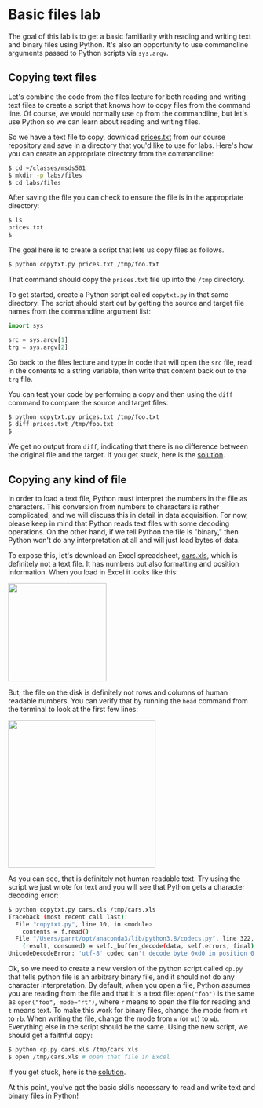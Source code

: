 # Basic files lab

The goal of this lab is to get a basic familiarity with reading and writing text and binary files using Python. It's also an opportunity to use commandline arguments passed to Python scripts via `sys.argv`.

## Copying text files

Let's combine the code from the files lecture for both reading and writing text files to create a script that knows how to copy files from the command line. Of course, we would normally use `cp` from the commandline, but let's use Python so we can learn about reading and writing files.

So we have a text file to copy, download [prices.txt](https://raw.githubusercontent.com/parrt/msds501/master/data/prices.txt) from our course repository and save in a directory that you'd like to use for labs. Here's how you can create an appropriate directory from the commandline:

```bash
$ cd ~/classes/msds501
$ mkdir -p labs/files
$ cd labs/files
```
After saving the file you can check to ensure the file is in the appropriate directory:

```bash
$ ls
prices.txt
$ 
```

The goal here is to create a script that lets us copy files as follows.

```bash
$ python copytxt.py prices.txt /tmp/foo.txt
```

That command should copy the `prices.txt` file up into the `/tmp` directory.

To get started, create a Python script called `copytxt.py` in that same directory. The script should start out by getting the source and target file names from the commandline argument list:

```python
import sys

src = sys.argv[1]
trg = sys.argv[2]
```

Go back to the files lecture and type in code that will open the `src` file,  read in the contents to a string variable, then write that content back out to the `trg` file.

You can test your code by performing a copy and then using the `diff` command to compare the source and target files.

```bash
$ python copytxt.py prices.txt /tmp/foo.txt
$ diff prices.txt /tmp/foo.txt
$ 
```

We get no output from `diff`, indicating that there is no difference between the original file and the target. If you get stuck, here is the [solution](https://github.com/parrt/msds501/blob/master/labs/code/files/copytxt.py).

## Copying any kind of file

In order to load a text file, Python must interpret the numbers in the file as characters.  This conversion from numbers to characters is rather complicated, and we will discuss this in detail in data acquisition. For now, please keep in mind that Python reads text files with some decoding operations. On the other hand, if we tell Python the file is "binary," then Python won't do any interpretation at all and will just load bytes of data.

To expose this, let's download an Excel spreadsheet, [cars.xls](https://github.com/parrt/msds501/blob/master/data/cars.xls?raw=true), which is definitely not a text file. It has numbers but also formatting and position information. When you load in Excel it looks like this:

<img src="images/cars.png" width="200">

But, the file on the disk is definitely not rows and columns of human readable numbers. You can verify that by running the `head` command from the terminal to look at the first few lines:

<img src="images/cars-head.png" width="300">

As you can see, that is definitely not human readable text. Try using the script we just wrote for text and you will see that Python gets a character decoding error:

```bash
$ python copytxt.py cars.xls /tmp/cars.xls
Traceback (most recent call last):
  File "copytxt.py", line 10, in <module>
    contents = f.read()
  File "/Users/parrt/opt/anaconda3/lib/python3.8/codecs.py", line 322, in decode
    (result, consumed) = self._buffer_decode(data, self.errors, final)
UnicodeDecodeError: 'utf-8' codec can't decode byte 0xd0 in position 0: invalid continuation byte
```

Ok, so we need to create a new version of the python script called `cp.py` that tells python file is an arbitrary binary file, and it should not do any character interpretation. By default, when you open a file, Python assumes you are reading from the file and that it is a text file: `open("foo")` is the same as `open("foo", mode="rt")`, where `r` means to open the file for reading and `t` means text.  To make this work for binary files, change the mode from `rt` to `rb`.  When writing the file, change the mode from `w` (or `wt`) to `wb`. Everything else in the script should be the same. Using the new script, we should get a faithful copy:

```bash
$ python cp.py cars.xls /tmp/cars.xls
$ open /tmp/cars.xls # open that file in Excel
```

If you get stuck, here is the [solution](https://github.com/parrt/msds501/blob/master/labs/code/files/cp.py).

At this point, you've got the basic skills necessary to read and write text and binary files in Python!

